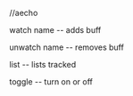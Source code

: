 


//aecho


watch name -- adds buff

unwatch name -- removes buff

list -- lists tracked

toggle -- turn on or off
       